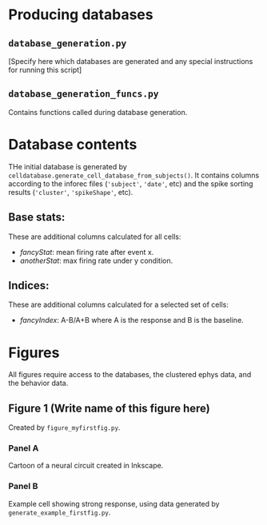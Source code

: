 # Producing databases

## `database_generation.py`
[Specify here which databases are generated and any special instructions for running this script]

## `database_generation_funcs.py`
Contains functions called during database generation.


# Database contents

THe initial database is generated by `celldatabase.generate_cell_database_from_subjects()`. It contains columns according to the inforec files (`'subject'`, `'date'`, etc) and the spike sorting results (`'cluster'`, `'spikeShape'`, etc).


## Base stats:
These are additional columns calculated for all cells:

* *fancyStat*: mean firing rate after event x.
* *anotherStat*: max firing rate under y condition.

## Indices:
These are additional columns calculated for a selected set of cells:

* *fancyIndex*: A-B/A+B where A is the response and B is the baseline.


# Figures

All figures require access to the databases, the clustered ephys data, and the behavior data.

## Figure 1 (Write name of this figure here)
Created by `figure_myfirstfig.py`.

### Panel A
Cartoon of a neural circuit created in Inkscape.
### Panel B
Example cell showing strong response, using data generated by `generate_example_firstfig.py`.


